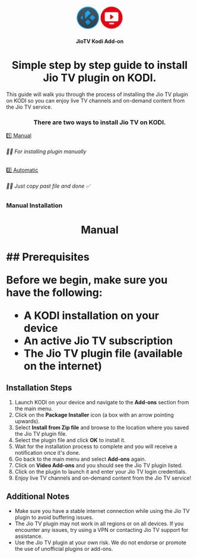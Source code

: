 <h2 align="center">
  <br>
  <img src="resources/kodi.png" height="60" width="60">
  <img src="resources/icon.png" height="60" width="60">
  </h2>
  <h4 align="center">JioTV Kodi Add-on</h4>
<h1 align="center">  
  Simple step by step guide to install Jio TV plugin on KODI.
</h1>

This guide will walk you through the process of installing the Jio TV plugin on KODI so you can enjoy live TV channels and on-demand content from the Jio TV service.

<h3 align="center"> There are two ways to install Jio TV on KODI.</h3>

<a href="#Manual">1️⃣ Manual</a>
<h6> ☝🏻 For installing plugin manually</h6>

<a href="#Automatic">2️⃣ Automatic</a> 
<h6> ☝🏻 Just copy past file and done ✅</h6>





### Manual Installation
<h1 align="center">  Manual <h1>
## Prerequisites

Before we begin, make sure you have the following:

- A KODI installation on your device
- An active Jio TV subscription
- The Jio TV plugin file (available on the internet)

## Installation Steps

1. Launch KODI on your device and navigate to the **Add-ons** section from the main menu.
2. Click on the **Package Installer** icon (a box with an arrow pointing upwards).
3. Select **Install from Zip file** and browse to the location where you saved the Jio TV plugin file.
4. Select the plugin file and click **OK** to install it.
5. Wait for the installation process to complete and you will receive a notification once it's done.
6. Go back to the main menu and select **Add-ons** again.
7. Click on **Video Add-ons** and you should see the Jio TV plugin listed.
8. Click on the plugin to launch it and enter your Jio TV login credentials.
9. Enjoy live TV channels and on-demand content from the Jio TV service!

## Additional Notes

- Make sure you have a stable internet connection while using the Jio TV plugin to avoid buffering issues.
- The Jio TV plugin may not work in all regions or on all devices. If you encounter any issues, try using a VPN or contacting Jio TV support for assistance.
- Use the Jio TV plugin at your own risk. We do not endorse or promote the use of unofficial plugins or add-ons.
